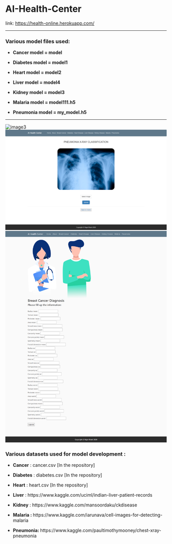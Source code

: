 # AI-Health-Center

link: https://health-online.herokuapp.com/

<hr>

<h3> Various model files used:</h3>
<ul>
<li><p><b>Cancer model = model</b></p></li>
<li><p><b>Diabetes model = model1</b></p></li>
<li><p><b>Heart model = model2</b></p></li>
<li><p><b>Liver model = model4</b></p></li>
<li><p><b>Kidney model = model3</b></p></li>

<li><p><b>Malaria model = model111.h5</b></p></li>
<li><p><b>Pneumonia model = my_model.h5</b></p></li>
</ul>

<hr>

![image3](https://github.com/Rajatkhatri7/health-online/blob/master/imagessss/FireShot%20Capture%20018%20-%20Pneumonia%20-%20health-online.herokuapp.com.png)
![image1](https://github.com/Rajatkhatri7/health-online/blob/master/imagessss/FireShot%20Capture%20014%20-%20Pneumonia%20-%20health-online.herokuapp.com.png)
![image2](https://github.com/Rajatkhatri7/health-online/blob/master/imagessss/FireShot%20Capture%20017%20-%20Pneumonia%20-%20health-online.herokuapp.com.png)
<h3> Various datasets used for model development : </h3>
<ul>
<li><p><b>Cancer</b> : cancer.csv [In the repository]</p></li>
<li><p><b>Diabetes</b> : diabetes.csv [In the repository]</p></li>
<li><p><b>Heart</b> : heart.csv [In the repository]</p></li>
<li><p><b>Liver</b> : https://www.kaggle.com/uciml/indian-liver-patient-records </p></li>
<li><p><b>Kidney</b> : https://www.kaggle.com/mansoordaku/ckdisease </p></li>

<li><p><b>Malaria : </b> https://www.kaggle.com/iarunava/cell-images-for-detecting-malaria </p></li>
<li><p><b>Pneumonia: </b> https://www.kaggle.com/paultimothymooney/chest-xray-pneumonia </p></li>
</ul>

